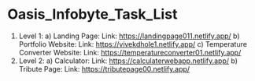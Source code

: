 # Oasis_Infobyte_Task_List
1) Level 1:
  a) Landing Page:
     Link: https://landingpage011.netlify.app/
  b) Portfolio Website:
     Link: https://vivekdhole1.netlify.app/
  c) Temperature Converter Website:
     Link: https://temperatureconverter01.netlify.app/
2) Level 2:
   a) Calculator:
      Link: https://calculaterwebapp.netlify.app/
   b) Tribute Page:
      Link: https://tributepage00.netlify.app/
     
